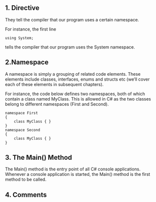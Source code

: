 ## 1. Directive
They tell the compiler that our program uses a certain namespace.

For instance, the first line 
``` CSharp
using System;
``` 
tells the compiler that our program uses the System namespace.

## 2.Namespace
A namespace is simply a grouping of related code elements. These elements include classes, interfaces, enums and structs etc (we’ll cover each of these elements in subsequent chapters).

For instance, the code below defines two namespaces, both of which contain a class named MyClass. This is allowed in C# as the two classes belong to different namespaces (First and Second).
```CSharp
namespace First 
{ 
	class MyClass { } 
} 
namespace Second 
{ 
	class MyClass { } 
}
```

## 3. The Main() Method
The Main() method is the entry point of all C# console applications. Whenever a console application is started, the Main() method is the first method to be called.

## 4. Comments
